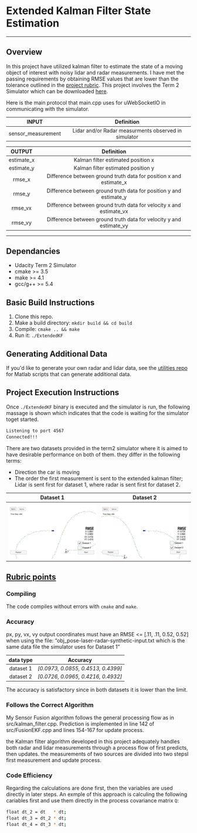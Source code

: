 # Extended Kalman Filter State Estimation
---

## Overview
In this project have utilized kalman filter to estimate the state of a moving object of interest with noisy lidar and radar measurements. I have met the passing requirements by obtaining RMSE values that are lower than the tolerance outlined in the [project rubric](https://review.udacity.com/#!/rubrics/748/view). This project involves the Term 2 Simulator which can be downloaded [here](https://github.com/udacity/self-driving-car-sim/releases).

Here is the main protocol that main.cpp uses for uWebSocketIO in communicating with the simulator.

| **INPUT** | Definition |
|:---------:|:---------:|
|sensor_measurement|Lidar and/or Radar measurments observed in simulator|

| **OUTPUT** | Definition |
|:---------:|:---------:|
| estimate_x | Kalman filter estimated position x |
| estimate_y | Kalman filter estimated position y |
| rmse_x | Difference between ground truth data for position x and estimate_x |
| rmse_y | Difference between ground truth data for position y and estimate_y |
| rmse_vx | Difference between ground truth data for velocity x and estimate_vx |
| rmse_vy | Difference between ground truth data for velocity y and estimate_vy |

---

## Dependancies

* Udacity Term 2 Simulator
* cmake >= 3.5
* make >= 4.1
* gcc/g++ >= 5.4

## Basic Build Instructions

1. Clone this repo.
2. Make a build directory: `mkdir build && cd build`
3. Compile: `cmake .. && make` 
4. Run it: `./ExtendedKF `

## Generating Additional Data

If you'd like to generate your own radar and lidar data, see the
[utilities repo](https://github.com/udacity/CarND-Mercedes-SF-Utilities) for
Matlab scripts that can generate additional data.

## Project Execution Instructions 
Once `./ExtendedKF` binary is executed and the simulator is run, the following massage is shown which indicates that the code is waiting for the simulator toget started.

```sh
Listening to port 4567
Connected!!!
```

There are two datasets provided in the term2 simulator where it is aimed to have desirable performance on both of them. they differ in the following terms:

* Direction the car is moving
* The order the first measurement is sent to the extended kalman filter; Lidar is sent first for dataset 1, where radar is sent first for dataset 2.

| Dataset 1 | Dataset 2 |
|:---------:|:---------:|
| ![simulator - dataset 1](readme_imgs/dataset1.png) | ![simulator - dataset 2](readme_imgs/dataset2.png) |

## [Rubric points](https://review.udacity.com/#!/rubrics/748/view) 

### Compiling
The code compiles without errors with `cmake` and `make`.

### Accuracy
px, py, vx, vy output coordinates must have an RMSE <= [.11, .11, 0.52, 0.52] when using the file: “obj_pose-laser-radar-synthetic-input.txt which is the same data file the simulator uses for Dataset 1”

| data type | **Accuracy** |
|:----------:|:----------:|
| dataset 1 | *[0.0973, 0.0855, 0.4513, 0.4399]* |
| dataset 2 | *[0.0726, 0.0965, 0.4216, 0.4932]* |

The accuracy is satisfactory since in both datasets it is lower than the limit.

### Follows the Correct Algorithm
My Sensor Fusion algorithm follows the general processing flow as in src/kalman_filter.cpp. Prediction is implemented in line 142 of src/FusionEKF.cpp and lines 154-167 for update process. 

the Kalman filter algorithm developed in this project adequately handles both radar and lidar measurements through a process flow of first predicts, then updates. the measurements of two sources are divided into two stepsl first measurement and update process.

### Code Efficiency
Regarding the calculations are done first, then the variables are used directly in later steps. An exmple of this approach is calculing the following cariables first and use them directly in the process covariance matrix `Q`:

```sh
float dt_2 = dt   * dt;
float dt_3 = dt_2 * dt;
float dt_4 = dt_3 * dt;
```


